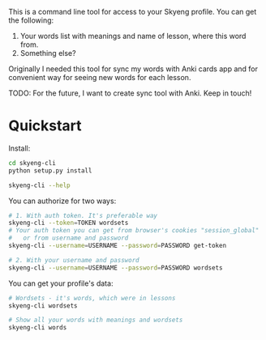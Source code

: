 This is a command line tool for access to your Skyeng profile.
You can get the following:
1. Your words list with meanings and name of lesson, where this word from.
2. Something else?

Originally I needed this tool for sync my words with Anki cards app 
and for convenient way for seeing new words for each lesson.

TODO: For the future, I want to create sync tool with Anki. Keep in touch!

# Quickstart

Install:
```sh
cd skyeng-cli
python setup.py install

skyeng-cli --help
```

You can authorize for two ways:
```sh
# 1. With auth token. It's preferable way
skyeng-cli --token=TOKEN wordsets
# Your auth token you can get from browser's cookies "session_global"
#   or from username and password
skyeng-cli --username=USERNAME --password=PASSWORD get-token

# 2. With your username and password
skyeng-cli --username=USERNAME --password=PASSWORD wordsets
```

You can get your profile's data:
```sh
# Wordsets - it's words, which were in lessons
skyeng-cli wordsets

# Show all your words with meanings and wordsets
skyeng-cli words
```
